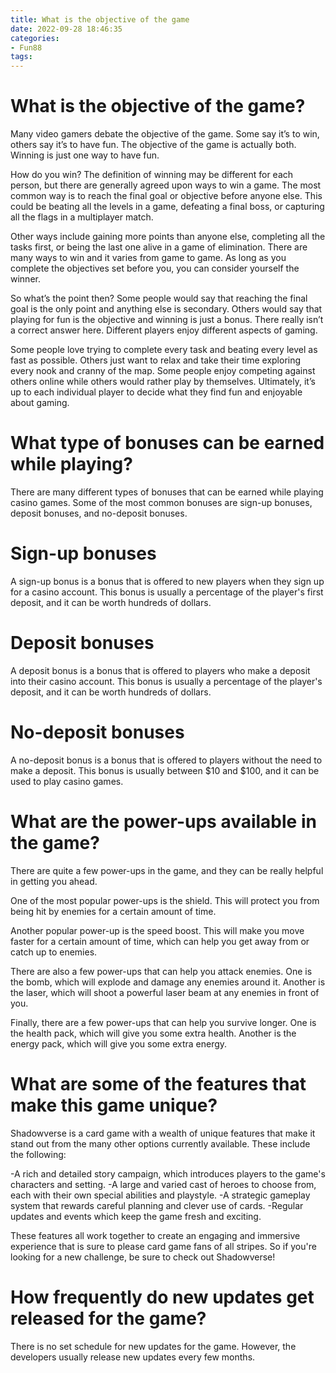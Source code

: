 ```yaml
---
title: What is the objective of the game
date: 2022-09-28 18:46:35
categories:
- Fun88
tags:
---
```



#  What is the objective of the game?

Many video gamers debate the objective of the game. Some say it’s to win, others say it’s to have fun. The objective of the game is actually both. Winning is just one way to have fun.

How do you win? The definition of winning may be different for each person, but there are generally agreed upon ways to win a game. The most common way is to reach the final goal or objective before anyone else. This could be beating all the levels in a game, defeating a final boss, or capturing all the flags in a multiplayer match.

Other ways include gaining more points than anyone else, completing all the tasks first, or being the last one alive in a game of elimination. There are many ways to win and it varies from game to game. As long as you complete the objectives set before you, you can consider yourself the winner.

So what’s the point then? Some people would say that reaching the final goal is the only point and anything else is secondary. Others would say that playing for fun is the objective and winning is just a bonus. There really isn’t a correct answer here. Different players enjoy different aspects of gaming.

Some people love trying to complete every task and beating every level as fast as possible. Others just want to relax and take their time exploring every nook and cranny of the map. Some people enjoy competing against others online while others would rather play by themselves. Ultimately, it’s up to each individual player to decide what they find fun and enjoyable about gaming.

#  What type of bonuses can be earned while playing?

There are many different types of bonuses that can be earned while playing casino games. Some of the most common bonuses are sign-up bonuses, deposit bonuses, and no-deposit bonuses.

# Sign-up bonuses

A sign-up bonus is a bonus that is offered to new players when they sign up for a casino account. This bonus is usually a percentage of the player's first deposit, and it can be worth hundreds of dollars.

# Deposit bonuses

A deposit bonus is a bonus that is offered to players who make a deposit into their casino account. This bonus is usually a percentage of the player's deposit, and it can be worth hundreds of dollars.

# No-deposit bonuses

A no-deposit bonus is a bonus that is offered to players without the need to make a deposit. This bonus is usually between $10 and $100, and it can be used to play casino games.

#  What are the power-ups available in the game?

There are quite a few power-ups in the game, and they can be really helpful in getting you ahead.

One of the most popular power-ups is the shield. This will protect you from being hit by enemies for a certain amount of time.

Another popular power-up is the speed boost. This will make you move faster for a certain amount of time, which can help you get away from or catch up to enemies.

There are also a few power-ups that can help you attack enemies. One is the bomb, which will explode and damage any enemies around it. Another is the laser, which will shoot a powerful laser beam at any enemies in front of you.

Finally, there are a few power-ups that can help you survive longer. One is the health pack, which will give you some extra health. Another is the energy pack, which will give you some extra energy.

#  What are some of the features that make this game unique?

Shadowverse is a card game with a wealth of unique features that make it stand out from the many other options currently available. These include the following:

-A rich and detailed story campaign, which introduces players to the game's characters and setting.
-A large and varied cast of heroes to choose from, each with their own special abilities and playstyle.
-A strategic gameplay system that rewards careful planning and clever use of cards.
-Regular updates and events which keep the game fresh and exciting.

These features all work together to create an engaging and immersive experience that is sure to please card game fans of all stripes. So if you're looking for a new challenge, be sure to check out Shadowverse!

#  How frequently do new updates get released for the game?

There is no set schedule for new updates for the game. However, the developers usually release new updates every few months.